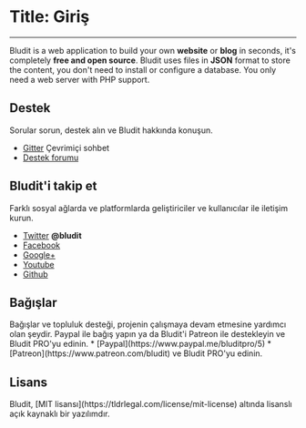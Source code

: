 # Title: Giriş
<!-- Position: 1 -->
---
Bludit is a web application to build your own **website** or **blog** in seconds, it's completely **free and open source**. Bludit uses files in **JSON** format to store the content, you don't need to install or configure a database. You only need a web server with PHP support.

<h2 id="support">Destek</h2>
Sorular sorun, destek alın ve Bludit hakkında konuşun.

* [Gitter](https://gitter.im/bludit/support) Çevrimiçi sohbet
* [Destek forumu](https://forum.bludit.org)

<h2 id="follow-bludit">Bludit'i takip et</h2>
Farklı sosyal ağlarda ve platformlarda geliştiriciler ve kullanıcılar ile iletişim kurun.

* [Twitter](https://twitter.com/bludit) **@bludit**
* [Facebook](https://www.facebook.com/bluditcms)
* [Google+](https://plus.google.com/+Bluditcms)
* [Youtube](https://www.youtube.com/channel/UCuLu0Z_CHBsTiYTDz129x9Q)
* [Github](https://github.com/bludit/bludit)

<h2 id="donations">Bağışlar</h2>
Bağışlar ve topluluk desteği, projenin çalışmaya devam etmesine yardımcı olan şeydir. Paypal ile bağış yapın ya da Bludit'i Patreon ile destekleyin ve Bludit PRO'yu edinin.
* [Paypal](https://www.paypal.me/bluditpro/5)
* [Patreon](https://www.patreon.com/bludit) ve Bludit PRO'yu edinin.

<h2 id="license">Lisans</h2>
Bludit, [MIT lisansı](https://tldrlegal.com/license/mit-license) altında lisanslı açık kaynaklı bir yazılımdır.
